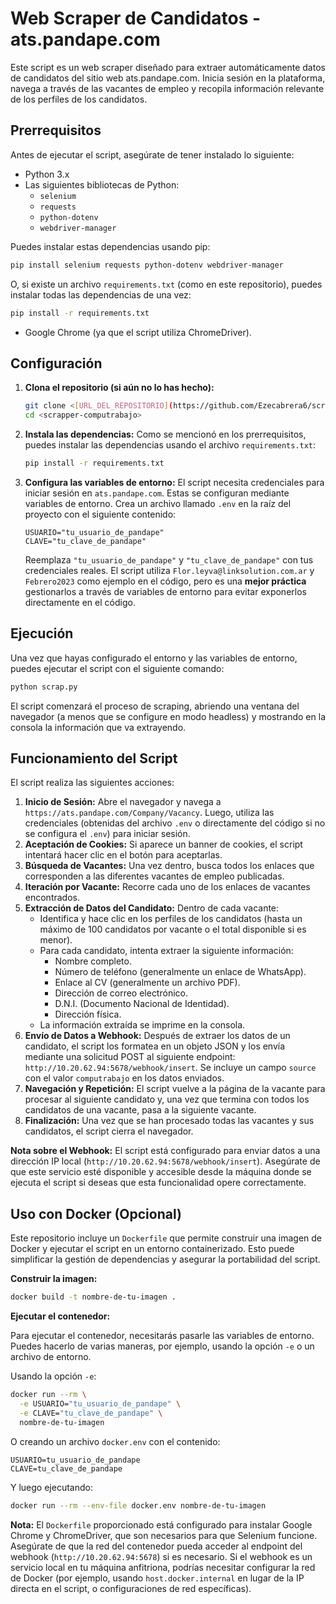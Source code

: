 # Web Scraper de Candidatos - ats.pandape.com

Este script es un web scraper diseñado para extraer automáticamente datos de candidatos del sitio web ats.pandape.com. Inicia sesión en la plataforma, navega a través de las vacantes de empleo y recopila información relevante de los perfiles de los candidatos.

## Prerrequisitos

Antes de ejecutar el script, asegúrate de tener instalado lo siguiente:

- Python 3.x
- Las siguientes bibliotecas de Python:
  - `selenium`
  - `requests`
  - `python-dotenv`
  - `webdriver-manager`

Puedes instalar estas dependencias usando pip:
```bash
pip install selenium requests python-dotenv webdriver-manager
```
O, si existe un archivo `requirements.txt` (como en este repositorio), puedes instalar todas las dependencias de una vez:
```bash
pip install -r requirements.txt
```
- Google Chrome (ya que el script utiliza ChromeDriver).

## Configuración

1.  **Clona el repositorio (si aún no lo has hecho):**
    ```bash
    git clone <[URL_DEL_REPOSITORIO](https://github.com/Ezecabrera6/scrapper-computrabajo.git)>
    cd <scrapper-computrabajo>
    ```
    

2.  **Instala las dependencias:**
    Como se mencionó en los prerrequisitos, puedes instalar las dependencias usando el archivo `requirements.txt`:
    ```bash
    pip install -r requirements.txt
    ```

3.  **Configura las variables de entorno:**
    El script necesita credenciales para iniciar sesión en `ats.pandape.com`. Estas se configuran mediante variables de entorno.
    Crea un archivo llamado `.env` en la raíz del proyecto con el siguiente contenido:
    ```
    USUARIO="tu_usuario_de_pandape"
    CLAVE="tu_clave_de_pandape"
    ```
    Reemplaza `"tu_usuario_de_pandape"` y `"tu_clave_de_pandape"` con tus credenciales reales. El script utiliza `Flor.leyva@linksolution.com.ar` y `Febrero2023` como ejemplo en el código, pero es una **mejor práctica** gestionarlos a través de variables de entorno para evitar exponerlos directamente en el código.

## Ejecución

Una vez que hayas configurado el entorno y las variables de entorno, puedes ejecutar el script con el siguiente comando:

```bash
python scrap.py
```

El script comenzará el proceso de scraping, abriendo una ventana del navegador (a menos que se configure en modo headless) y mostrando en la consola la información que va extrayendo.

## Funcionamiento del Script

El script realiza las siguientes acciones:

1.  **Inicio de Sesión:** Abre el navegador y navega a `https://ats.pandape.com/Company/Vacancy`. Luego, utiliza las credenciales (obtenidas del archivo `.env` o directamente del código si no se configura el `.env`) para iniciar sesión.
2.  **Aceptación de Cookies:** Si aparece un banner de cookies, el script intentará hacer clic en el botón para aceptarlas.
3.  **Búsqueda de Vacantes:** Una vez dentro, busca todos los enlaces que corresponden a las diferentes vacantes de empleo publicadas.
4.  **Iteración por Vacante:** Recorre cada uno de los enlaces de vacantes encontrados.
5.  **Extracción de Datos del Candidato:** Dentro de cada vacante:
    *   Identifica y hace clic en los perfiles de los candidatos (hasta un máximo de 100 candidatos por vacante o el total disponible si es menor).
    *   Para cada candidato, intenta extraer la siguiente información:
        *   Nombre completo.
        *   Número de teléfono (generalmente un enlace de WhatsApp).
        *   Enlace al CV (generalmente un archivo PDF).
        *   Dirección de correo electrónico.
        *   D.N.I. (Documento Nacional de Identidad).
        *   Dirección física.
    *   La información extraída se imprime en la consola.
6.  **Envío de Datos a Webhook:** Después de extraer los datos de un candidato, el script los formatea en un objeto JSON y los envía mediante una solicitud POST al siguiente endpoint: `http://10.20.62.94:5678/webhook/insert`. Se incluye un campo `source` con el valor `computrabajo` en los datos enviados.
7.  **Navegación y Repetición:** El script vuelve a la página de la vacante para procesar al siguiente candidato y, una vez que termina con todos los candidatos de una vacante, pasa a la siguiente vacante.
8.  **Finalización:** Una vez que se han procesado todas las vacantes y sus candidatos, el script cierra el navegador.

**Nota sobre el Webhook:** El script está configurado para enviar datos a una dirección IP local (`http://10.20.62.94:5678/webhook/insert`). Asegúrate de que este servicio esté disponible y accesible desde la máquina donde se ejecuta el script si deseas que esta funcionalidad opere correctamente.

## Uso con Docker (Opcional)

Este repositorio incluye un `Dockerfile` que permite construir una imagen de Docker y ejecutar el script en un entorno containerizado. Esto puede simplificar la gestión de dependencias y asegurar la portabilidad del script.

**Construir la imagen:**

```bash
docker build -t nombre-de-tu-imagen .
```

**Ejecutar el contenedor:**

Para ejecutar el contenedor, necesitarás pasarle las variables de entorno. Puedes hacerlo de varias maneras, por ejemplo, usando la opción `-e` o un archivo de entorno.

Usando la opción `-e`:
```bash
docker run --rm \
  -e USUARIO="tu_usuario_de_pandape" \
  -e CLAVE="tu_clave_de_pandape" \
  nombre-de-tu-imagen
```

O creando un archivo `docker.env` con el contenido:
```
USUARIO=tu_usuario_de_pandape
CLAVE=tu_clave_de_pandape
```
Y luego ejecutando:
```bash
docker run --rm --env-file docker.env nombre-de-tu-imagen
```

**Nota:** El `Dockerfile` proporcionado está configurado para instalar Google Chrome y ChromeDriver, que son necesarios para que Selenium funcione. Asegúrate de que la red del contenedor pueda acceder al endpoint del webhook (`http://10.20.62.94:5678`) si es necesario. Si el webhook es un servicio local en tu máquina anfitriona, podrías necesitar configurar la red de Docker (por ejemplo, usando `host.docker.internal` en lugar de la IP directa en el script, o configuraciones de red específicas).

